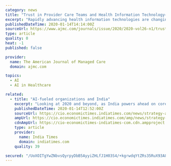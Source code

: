 ```yaml
---
category: news
title: "Trust in Provider Care Teams and Health Information Technology–Mediated Communication"
excerpt: "Rapidly advancing health information technologies are changing the nature of team-based care; there is a critical need to examine how trust functions in contemporary team-based care. Welcome the the new and improved AJMC."
publishedDateTime: 2020-01-14T14:14:00Z
sourceUrl: https://www.ajmc.com/journals/issue/2020/2020-vol26-n1/trust-in-provider-care-teams-and-health-information-technology-mediated-communication
type: article
quality: 0
heat: -1
published: false

provider:
  name: The American Journal of Managed Care
  domain: ajmc.com

topics:
  - AI
  - AI in Healthcare

related:
  - title: "AI-fueled organizations and India"
    excerpt: "Looking at 2020 and beyond, as India powers ahead on core AI solutions, some of the key challenges that lay ahead is the creation of a framework of Governance, Ethics and Culture which goes hand in hand with technology. We need to address ethical concerns around privacy (example, facial recognition), limited explainability (example, secret ..."
    publishedDateTime: 2020-01-14T12:52:00Z
    sourceUrl: https://cio.economictimes.indiatimes.com/news/strategy-and-management/ai-fueled-organizations-and-india/73251328
    ampUrl: https://cio.economictimes.indiatimes.com/amp/news/strategy-and-management/ai-fueled-organizations-and-india/73251328
    cdnAmpUrl: https://cio-economictimes-indiatimes-com.cdn.ampproject.org/c/s/cio.economictimes.indiatimes.com/amp/news/strategy-and-management/ai-fueled-organizations-and-india/73251328
    type: article
    provider:
      name: India Times
      domain: indiatimes.com
    quality: 39

secured: "/UoXOITgYwZNbvsQyrpyDbB5AyyiZHLfJ1H03S4/+kgrwdqYtZRs35RuX93A8G48dyxI5j0ABm1RdIvz47zBiObtQBewRixqFT0S2cclZuKiokJ9bt2OjsKbQVz6XkQBu2WaOSb72vYa9LkQa/PB7xEdG41uYH7mL68QxTRvN/crr5YyotsrGsVgjRuYIslHocBiKKXbdZFpW8xnp7NSKeEilUpbzGz/0xeobvRz0PupmrdcIyNlj4BFhh5inTLPitXMObFOKTGlEJiKbWvnK+xRgmAnwQIM9rJIkoxg4Bg=;C4O7GNFaGmO4wEVrpLUf4A=="
---
```


